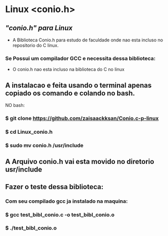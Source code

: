 # Linux <conio.h>
## _"conio.h" para Linux_
- A Biblioteca Conio.h para estudo de faculdade onde nao esta incluso no repositorio do C linux.

### Se Possui um compilador GCC e necessita dessa biblioteca:

- O conio.h nao esta incluso na biblioteca do C no linux

## A instalacao e feita usando o terminal apenas copiado os comando e colando no bash.
NO bash:

### $ git clone https://github.com/zaisaackksan/Conio.c-p-linux
### $ cd Linux_conio.h
### $ sudo mv conio.h /usr/include


## A Arquivo conio.h vai esta movido no diretorio usr/include

## Fazer o teste dessa biblioteca:
### Com seu compilado gcc ja instalado na maquina:
### $ gcc test_bibl_conio.c -o test_bibl_conio.o
### $ ./test_bibl_conio.o
